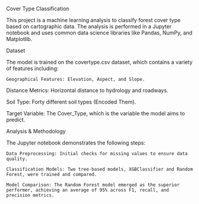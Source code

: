 Cover Type Classification

This project is a machine learning analysis to classify forest cover type based on cartographic data. The analysis is performed in a Jupyter notebook and uses common data science libraries like Pandas, NumPy, and Matplotlib.

Dataset

The model is trained on the covertype.csv dataset, which contains a variety of features including:

    Geographical Features: Elevation, Aspect, and Slope.

Distance Metrics: Horizontal distance to hydrology and roadways.

Soil Type: Forty different soil types (Encoded Them).

Target Variable: The Cover_Type, which is the variable the model aims to predict.

Analysis & Methodology

The Jupyter notebook demonstrates the following steps:

    Data Preprocessing: Initial checks for missing values to ensure data quality.

    Classification Models: Two tree-based models, XGBClassifier and Random Forest, were trained and compared.

    Model Comparison: The Random Forest model emerged as the superior performer, achieving an average of 95% across F1, recall, and precision metrics.
